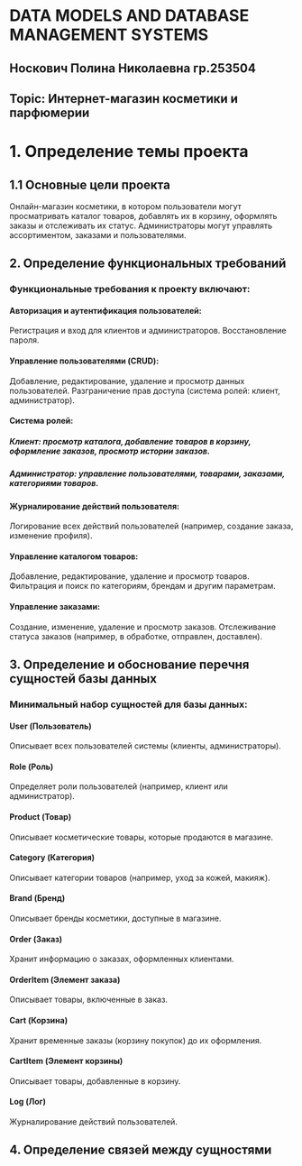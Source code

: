 # DATA MODELS AND DATABASE MANAGEMENT SYSTEMS
## Носкович Полина Николаевна гр.253504
## Topic: Интернет-магазин косметики и парфюмерии
# 1. Определение темы проекта
## 1.1 Основные цели проекта
Онлайн-магазин косметики, в котором пользователи могут просматривать каталог товаров, добавлять их в корзину, оформлять заказы и отслеживать их статус. Администраторы могут управлять ассортиментом, заказами и пользователями.
## 2. Определение функциональных требований
### Функциональные требования к проекту включают:
#### Авторизация и аутентификация пользователей:
Регистрация и вход для клиентов и администраторов.
Восстановление пароля.
#### Управление пользователями (CRUD):
Добавление, редактирование, удаление и просмотр данных пользователей.
Разграничение прав доступа (система ролей: клиент, администратор).
#### Система ролей:
##### Клиент: просмотр каталога, добавление товаров в корзину, оформление заказов, просмотр истории заказов.
##### Администратор: управление пользователями, товарами, заказами, категориями товаров.
#### Журналирование действий пользователя:
Логирование всех действий пользователей (например, создание заказа, изменение профиля).
#### Управление каталогом товаров:
Добавление, редактирование, удаление и просмотр товаров.
Фильтрация и поиск по категориям, брендам и другим параметрам.
#### Управление заказами:
Создание, изменение, удаление и просмотр заказов.
Отслеживание статуса заказов (например, в обработке, отправлен, доставлен).

## 3. Определение и обоснование перечня сущностей базы данных
### Минимальный набор сущностей для базы данных:
#### User (Пользователь)
Описывает всех пользователей системы (клиенты, администраторы).
#### Role (Роль)
Определяет роли пользователей (например, клиент или администратор).
#### Product (Товар)
Описывает косметические товары, которые продаются в магазине.
#### Category (Категория)
Описывает категории товаров (например, уход за кожей, макияж).
#### Brand (Бренд)
Описывает бренды косметики, доступные в магазине.
#### Order (Заказ)
Хранит информацию о заказах, оформленных клиентами.
#### OrderItem (Элемент заказа)
Описывает товары, включенные в заказ.
#### Cart (Корзина)
Хранит временные заказы (корзину покупок) до их оформления.
#### CartItem (Элемент корзины)
Описывает товары, добавленные в корзину.
#### Log (Лог)
Журналирование действий пользователей.
## 4. Определение связей между сущностями

